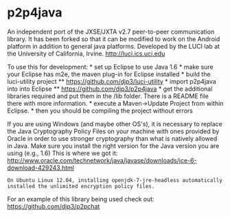 p2p4java
===========

An independent port of the JXSE/JXTA v2.7 peer-to-peer communication library.  It has been forked so that it can be modified to work on the Android platform in addition to general java platforms. Developed by the LUCI lab at the University of California, Irvine. http://luci.ics.uci.edu

To use this for development:
	* set up Eclipse to use Java 1.6
	* make sure your Eclipse has m2e, the maven plug-in for Eclipse installed
	* build the luci-utility project
	** https://github.com/djp3/luci-utility
	* import p2p4java into into Eclipse
	** https://github.com/djp3/p2p4java
	* get the additional libraries required and put them in the /lib folder.  There is a README file there with more information.
	* execute a Maven->Update Project from within Eclipse.
	* then you should be compiling the project without errors

If you are using Windows (and maybe other OS's), it is necessary to replace the Java Cryptography Policy Files on your machine with ones provided by Oracle in order to use stronger cryptography than what is natively allowed in Java.  Make sure you install the right version for the Java version you are using (e.g., 1.6)
	This is where we got it:
		http://www.oracle.com/technetwork/java/javase/downloads/jce-6-download-429243.html

	On Ubuntu Linux 12.04, installing openjdk-7-jre-headless automatically installed the unlimited encryption policy files.
		

For an example of this library being used check out:
	https://github.com/djp3/p2pchat
